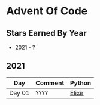 # Advent Of Code

## Stars Earned By Year

- 2021 - ?

## 2021

| Day    | Comment | Python                                   |
| ------ | ------- | ---------------------------------------- |
| Day 01 | ????    | [Elixir](./2021/elixir/lib/day01.ex)     |

